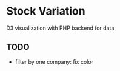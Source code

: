 # Stock Variation
 D3 visualization with PHP backend for data
 
## TODO
- filter by one company: fix color